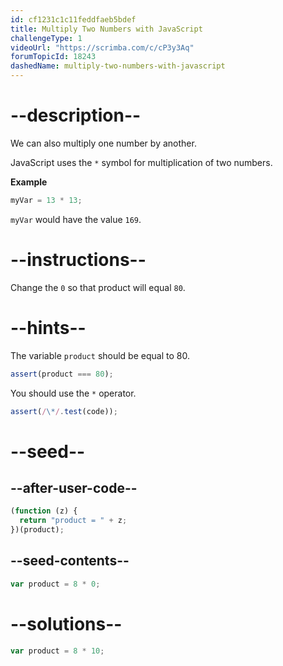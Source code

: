 ```yaml
---
id: cf1231c1c11feddfaeb5bdef
title: Multiply Two Numbers with JavaScript
challengeType: 1
videoUrl: "https://scrimba.com/c/cP3y3Aq"
forumTopicId: 18243
dashedName: multiply-two-numbers-with-javascript
---
```


# --description--

We can also multiply one number by another.

JavaScript uses the `*` symbol for multiplication of two numbers.

**Example**

```js
myVar = 13 * 13;
```

`myVar` would have the value `169`.

# --instructions--

Change the `0` so that product will equal `80`.

# --hints--

The variable `product` should be equal to 80.

```js
assert(product === 80);
```

You should use the `*` operator.

```js
assert(/\*/.test(code));
```

# --seed--

## --after-user-code--

```js
(function (z) {
  return "product = " + z;
})(product);
```

## --seed-contents--

```js
var product = 8 * 0;
```

# --solutions--

```js
var product = 8 * 10;
```
